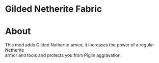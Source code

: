 # Gilded Netherite Fabric

# About
This mod adds Gilded Netherite armor, it increases the power of a regular Netherite  
armor and tools and protects you from Piglin aggravation.
